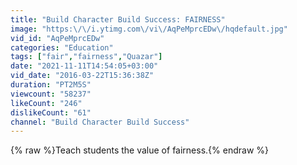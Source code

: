 ```yaml
---
title: "Build Character Build Success: FAIRNESS"
image: "https:\/\/i.ytimg.com\/vi\/AqPeMprcEDw\/hqdefault.jpg"
vid_id: "AqPeMprcEDw"
categories: "Education"
tags: ["fair","fairness","Quazar"]
date: "2021-11-11T14:54:05+03:00"
vid_date: "2016-03-22T15:36:38Z"
duration: "PT2M5S"
viewcount: "58237"
likeCount: "246"
dislikeCount: "61"
channel: "Build Character Build Success"
---
```

{% raw %}Teach students the value of fairness.{% endraw %}
